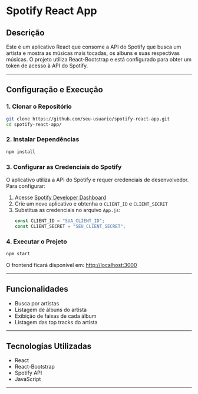 # Spotify React App

## Descrição
Este é um aplicativo React que consome a API do Spotify que busca um artista e mostra as músicas mais tocadas, os albuns e suas respectivas músicas. O projeto utiliza React-Bootstrap e está configurado para obter um token de acesso à API do Spotify.

---

## Configuração e Execução

### 1. Clonar o Repositório
```sh
git clone https://github.com/seu-usuario/spotify-react-app.git
cd spotify-react-app/
```

### 2. Instalar Dependências
```sh
npm install
```

### 3. Configurar as Credenciais do Spotify
O aplicativo utiliza a API do Spotify e requer credenciais de desenvolvedor. Para configurar:
1. Acesse [Spotify Developer Dashboard](https://developer.spotify.com/dashboard/applications)
2. Crie um novo aplicativo e obtenha o `CLIENT_ID` e `CLIENT_SECRET`
3. Substitua as credenciais no arquivo `App.js`:
   ```js
   const CLIENT_ID = "SUA_CLIENT_ID";
   const CLIENT_SECRET = "SEU_CLIENT_SECRET";
   ```

### 4. Executar o Projeto
```sh
npm start
```
O frontend ficará disponível em: [http://localhost:3000](http://localhost:3000)

---

## Funcionalidades
- Busca por artistas
- Listagem de álbuns do artista
- Exibição de faixas de cada álbum
- Listagem das top tracks do artista

---

## Tecnologias Utilizadas
- React
- React-Bootstrap
- Spotify API
- JavaScript

---